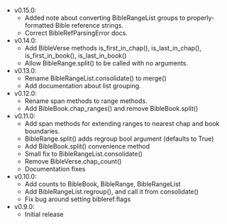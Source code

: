 - v0.15.0:
  - Added note about converting BibleRangeList groups to properly-formatted Bible reference strings.
  - Correct BibleRefParsingError docs.
- v0.14.0:
  - Add BibleVerse methods is_first_in_chap(), is_last_in_chap(), is_first_in_book(), is_last_in_book()
  - Allow BibleRange.split() to be called with no arguments.
- v0.13.0:
  - Rename BibleRangeList.consolidate() to merge()
  - Add documentation about list grouping.
- v0.12.0:
  - Rename span methods to range methods.
  - Add BibleBook.chap_ranges() and remove BibleBook.split()
- v0.11.0:
  - Add span methods for extending ranges to nearest chap and book boundaries.
  - BibleRange.split() adds regroup bool argument (defaults to True)
  - Add BibleBook.split() convenience method
  - Small fix to BibleRangeList.consolidate()
  - Remove BibleVerse.chap_count()
  - Documentation fixes
- v0.10.0:
  - Add counts to BibleBook, BibleRange, BibleRangeList
  - Add BibleRangeList.regroup(), and call it from consolidate()
  - Fix bug around setting bibleref.flags  
- v0.9.0:
  - Initial release